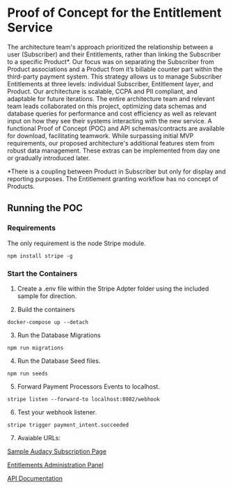 
# Proof of Concept for the Entitlement Service

The architecture team's approach prioritized the relationship between a user (Subscriber) and their Entitlements, rather than linking the Subscriber to a specific Product*. Our focus was on separating the Subscriber from Product associations and a Product from it’s billable counter part within the third-party payment system.  This strategy allows us to manage Subscriber Entitlements at three levels: individual Subscriber, Entitlement layer, and Product. Our architecture is scalable, CCPA and PII compliant, and adaptable for future iterations. The entire architecture team and relevant team leads collaborated on this project, optimizing data schemas and database queries for performance and cost efficiency as well as relevant input on how they see their systems interacting with the new service. A functional Proof of Concept (POC) and API schemas/contracts are available for download, facilitating teamwork.  While surpassing initial MVP requirements, our proposed architecture's additional features stem from robust data management. These extras can be implemented from day one or gradually introduced later.

*There is a coupling between Product in Subscriber but only for display and reporting purposes.  The Entitlement granting workflow has no concept of Products. 



## Running the POC

### Requirements
The only requirement is the node Stripe module.

~~~
npm install stripe -g
~~~

### Start the Containers
1. Create a .env file within the Stripe Adpter folder using the included sample for direction.

2. Build the containers

~~~
docker-compose up --detach
~~~

3. Run the Database Migrations

~~~
npm run migrations
~~~

4. Run the Database Seed files.

~~~
npm run seeds
~~~

5. Forward Payment Processors Events to localhost.

~~~
stripe listen --forward-to localhost:8082/webhook
~~~

6. Test your webhook listener.

~~~
stripe trigger payment_intent.succeeded
~~~

7. Avaiable URLs:

[Sample Audacy Subscription Page](http://localhost:8082/subscriptions-all.html)

[Entitlements Administration Panel](http://localhost:5173)

[API Documentation](http://localhost:8080/api-doc)
